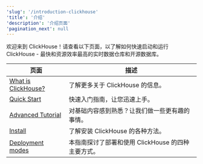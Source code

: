 ```yaml
---
'slug': '/introduction-clickhouse'
'title': '介绍'
'description': '介绍页面'
'pagination_next': null
---
```




欢迎来到 ClickHouse！请查看以下页面，以了解如何快速启动和运行 ClickHouse - 最快和资源效率最高的实时数据仓库和开源数据库。

| 页面                                            | 描述                                                             |
|------------------------------------------------|-------------------------------------------------------------------|
| [What is ClickHouse?](about-us/intro.mdx)      | 了解更多关于 ClickHouse 的信息。                                  |
| [Quick Start](quick-start.mdx)                 | 快速入门指南，让您迅速上手。                                      |           
| [Advanced Tutorial](tutorial.md)               | 对基础内容感到熟悉？让我们做一些更有趣的事情。                    |
| [Install](getting-started/install/install.mdx) | 了解安装 ClickHouse 的各种方法。                                 |
| [Deployment modes](deployment-modes.md)        | 本指南探讨了部署和使用 ClickHouse 的四种主要方式。              |
